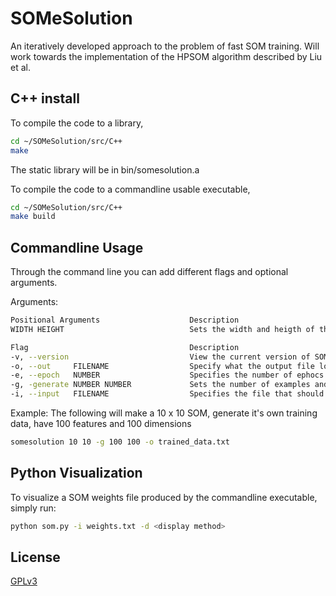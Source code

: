 # SOMeSolution
An iteratively developed approach to the problem of fast SOM training. Will work towards the implementation of the HPSOM algorithm described by Liu et al. 

## C++ install

To compile the code to a library,
```bash
cd ~/SOMeSolution/src/C++
make
```
The static library will be in bin/somesolution.a

To compile the code to a commandline usable executable,
```bash
cd ~/SOMeSolution/src/C++
make build
```

## Commandline Usage

Through the command line you can add different flags and optional arguments.

Arguments:
```bash
Positional Arguments                    Description
WIDTH HEIGHT                            Sets the width and heigth of the SOM

Flag                                    Description
-v, --version                           View the current version of SOMeSolution
-o, --out     FILENAME                  Specify what the output file location should be
-e, --epoch   NUMBER                    Specifies the number of ephocs used in training. Default = 10
-g, -generate NUMBER NUMBER             Sets the number of examples and dimensions      
-i, --input   FILENAME                  Specifies the file that should be trained
```

Example:
The following will make a 10 x 10 SOM, generate it's own training data, have 100 features and 100 dimensions
```bash
somesolution 10 10 -g 100 100 -o trained_data.txt
```

## Python Visualization

To visualize a SOM weights file produced by the commandline executable, simply run:
```bash
python som.py -i weights.txt -d <display method>
```

## License 
[GPLv3](https://choosealicense.com/licenses/lgpl-3.0/)
